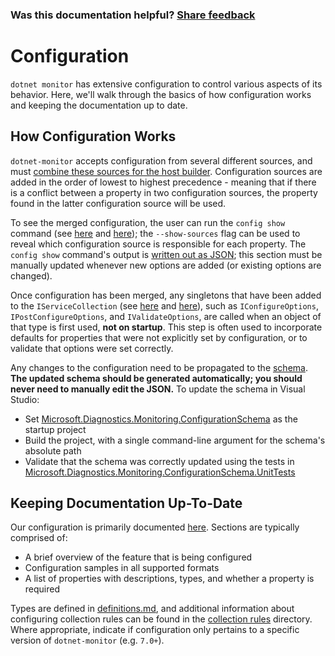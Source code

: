 ### Was this documentation helpful? [Share feedback](https://www.research.net/r/DGDQWXH?src=documentation%2FlearningPath%2Fconfiguration)

# Configuration

`dotnet monitor` has extensive configuration to control various aspects of its behavior. Here, we'll walk through the basics of how configuration works and keeping the documentation up to date.

## How Configuration Works

`dotnet-monitor` accepts configuration from several different sources, and must [combine these sources for the host builder](https://github.com/dotnet/dotnet-monitor/blob/cd897b168e615acf76cf777e74e923c84db27aeb/src/Tools/dotnet-monitor/HostBuilder/HostBuilderHelper.cs#L47). Configuration sources are added in the order of lowest to highest precedence - meaning that if there is a conflict between a property in two configuration sources, the property found in the latter configuration source will be used.

To see the merged configuration, the user can run the `config show` command (see [here](https://github.com/dotnet/dotnet-monitor/blob/cd897b168e615acf76cf777e74e923c84db27aeb/src/Tools/dotnet-monitor/Program.cs#L68) and [here](https://github.com/dotnet/dotnet-monitor/blob/cd897b168e615acf76cf777e74e923c84db27aeb/src/Tools/dotnet-monitor/Commands/ConfigShowCommandHandler.cs)); the `--show-sources` flag can be used to reveal which configuration source is responsible for each property. The `config show` command's output is [written out as JSON](https://github.com/dotnet/dotnet-monitor/blob/cd897b168e615acf76cf777e74e923c84db27aeb/src/Tools/dotnet-monitor/ConfigurationJsonWriter.cs); this section must be manually updated whenever new options are added (or existing options are changed).

Once configuration has been merged, any singletons that have been added to the `IServiceCollection` (see [here](https://github.com/dotnet/dotnet-monitor/blob/cd897b168e615acf76cf777e74e923c84db27aeb/src/Tools/dotnet-monitor/ServiceCollectionExtensions.cs) and [here](https://github.com/dotnet/dotnet-monitor/blob/cd897b168e615acf76cf777e74e923c84db27aeb/src/Tools/dotnet-monitor/Commands/CollectCommandHandler.cs#L85)), such as `IConfigureOptions`, `IPostConfigureOptions`, and `IValidateOptions`, are called when an object of that type is first used, **not on startup**. This step is often used to incorporate defaults for properties that were not explicitly set by configuration, or to validate that options were set correctly. 

Any changes to the configuration need to be propagated to the [schema](https://github.com/dotnet/dotnet-monitor/blob/cd897b168e615acf76cf777e74e923c84db27aeb/documentation/schema.json). **The updated schema should be generated automatically; you should never need to manually edit the JSON.** To update the schema in Visual Studio:
* Set [Microsoft.Diagnostics.Monitoring.ConfigurationSchema](https://github.com/dotnet/dotnet-monitor/tree/cd897b168e615acf76cf777e74e923c84db27aeb/src/Tests/Microsoft.Diagnostics.Monitoring.ConfigurationSchema) as the startup project
* Build the project, with a single command-line argument for the schema's absolute path
* Validate that the schema was correctly updated using the tests in [Microsoft.Diagnostics.Monitoring.ConfigurationSchema.UnitTests](https://github.com/dotnet/dotnet-monitor/tree/cd897b168e615acf76cf777e74e923c84db27aeb/src/Tests/Microsoft.Diagnostics.Monitoring.ConfigurationSchema.UnitTests)

## Keeping Documentation Up-To-Date

Our configuration is primarily documented [here](https://github.com/dotnet/dotnet-monitor/tree/cd897b168e615acf76cf777e74e923c84db27aeb/documentation/configuration). Sections are typically comprised of:
* A brief overview of the feature that is being configured
* Configuration samples in all supported formats
* A list of properties with descriptions, types, and whether a property is required

Types are defined in [definitions.md](https://github.com/dotnet/dotnet-monitor/blob/cd897b168e615acf76cf777e74e923c84db27aeb/documentation/api/definitions.md), and additional information about configuring collection rules can be found in the [collection rules](https://github.com/dotnet/dotnet-monitor/blob/cd897b168e615acf76cf777e74e923c84db27aeb/documentation/collectionrules) directory. Where appropriate, indicate if configuration only pertains to a specific version of `dotnet-monitor` (e.g. `7.0+`).
